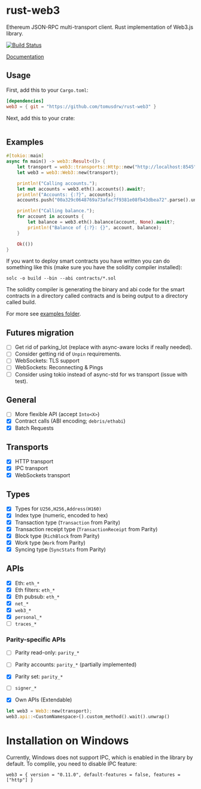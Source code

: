 # rust-web3

Ethereum JSON-RPC multi-transport client.
Rust implementation of Web3.js library.

[![Build Status][travis-image]][travis-url]

[travis-image]: https://travis-ci.org/tomusdrw/rust-web3.svg?branch=master
[travis-url]: https://travis-ci.org/tomusdrw/rust-web3

[Documentation](http://tomusdrw.github.io/rust-web3/index.html)

## Usage

First, add this to your `Cargo.toml`:

```toml
[dependencies]
web3 = { git = "https://github.com/tomusdrw/rust-web3" }
```

Next, add this to your crate:

```rust
```

## Examples
```rust
#[tokio::main]
async fn main() -> web3::Result<()> {
    let transport = web3::transports::Http::new("http://localhost:8545")?;
    let web3 = web3::Web3::new(transport);

    println!("Calling accounts.");
    let mut accounts = web3.eth().accounts().await?;
    println!("Accounts: {:?}", accounts);
    accounts.push("00a329c0648769a73afac7f9381e08fb43dbea72".parse().unwrap());

    println!("Calling balance.");
    for account in accounts {
        let balance = web3.eth().balance(account, None).await?;
        println!("Balance of {:?}: {}", account, balance);
    }

    Ok(())
}
```

If you want to deploy smart contracts you have written you can do something like this (make sure you have the solidity compiler installed):

`solc -o build --bin --abi contracts/*.sol`

The solidity compiler is generating the binary and abi code for the smart contracts in a directory called contracts and is being output to a directory called build.

For more see [examples folder](./examples).

## Futures migration
- [ ] Get rid of parking_lot (replace with async-aware locks if really needed).
- [ ] Consider getting rid of `Unpin` requirements.
- [ ] WebSockets: TLS support
- [ ] WebSockets: Reconnecting & Pings
- [ ] Consider using tokio instead of async-std for ws transport (issue with test).

## General
- [ ] More flexible API (accept `Into<X>`)
- [x] Contract calls (ABI encoding; `debris/ethabi`)
- [X] Batch Requests

## Transports
- [x] HTTP transport
- [x] IPC transport
- [x] WebSockets transport

## Types
- [x] Types for `U256,H256,Address(H160)`
- [x] Index type (numeric, encoded to hex)
- [x] Transaction type (`Transaction` from Parity)
- [x] Transaction receipt type (`TransactionReceipt` from Parity)
- [x] Block type (`RichBlock` from Parity)
- [x] Work type (`Work` from Parity)
- [X] Syncing type (`SyncStats` from Parity)

## APIs
- [x] Eth: `eth_*`
- [x] Eth filters: `eth_*`
- [x] Eth pubsub: `eth_*`
- [x] `net_*`
- [x] `web3_*`
- [x] `personal_*`
- [ ] `traces_*`

### Parity-specific APIs
- [ ] Parity read-only: `parity_*`
- [ ] Parity accounts: `parity_*` (partially implemented)
- [x] Parity set: `parity_*`
- [ ] `signer_*`

- [x] Own APIs (Extendable)
```rust
let web3 = Web3::new(transport);
web3.api::<CustomNamespace>().custom_method().wait().unwrap()
```

# Installation on Windows

Currently, Windows does not support IPC, which is enabled in the library by default.
To complile, you need to disable IPC feature:
```
web3 = { version = "0.11.0", default-features = false, features = ["http"] }
```
